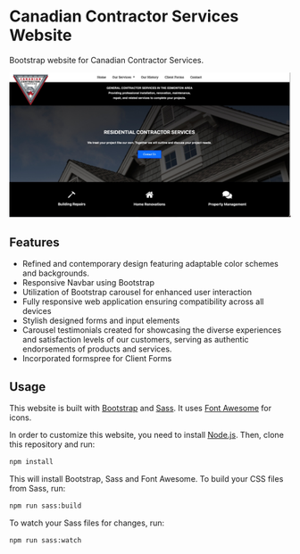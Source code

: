 # Canadian Contractor Services Website

Bootstrap website for Canadian Contractor Services.

<img src="./images/ss.jpeg"  />

## Features

- Refined and contemporary design featuring adaptable color schemes and backgrounds.
- Responsive Navbar using Bootstrap
- Utilization of Bootstrap carousel for enhanced user interaction
- Fully responsive web application ensuring compatibility across all devices
- Stylish designed forms and input elements
- Carousel testimonials created for showcasing the diverse experiences and satisfaction levels of our customers, serving as authentic endorsements of products and services.
- Incorporated formspree for Client Forms

## Usage

This website is built with [Bootstrap](https://getbootstrap.com/) and [Sass](https://sass-lang.com/). It uses [Font Awesome](https://fontawesome.com/) for icons.

In order to customize this website, you need to install [Node.js](https://nodejs.org/en/). Then, clone this repository and run:

```bash
npm install
```

This will install Bootstrap, Sass and Font Awesome. To build your CSS files from Sass, run:

```bash
npm run sass:build
```

To watch your Sass files for changes, run:

```bash
npm run sass:watch
```

